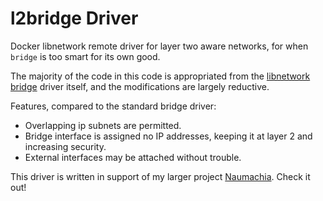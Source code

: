 # l2bridge Driver

Docker libnetwork remote driver for layer two aware networks, for when `bridge` is too smart for its own good.

The majority of the code in this code is appropriated from the [libnetwork bridge] driver itself, and the modifications
are largely reductive.

Features, compared to the standard bridge driver:
  * Overlapping ip subnets are permitted.
  * Bridge interface is assigned no IP addresses, keeping it at layer 2 and increasing security.
  * External interfaces may be attached without trouble.

This driver is written in support of my larger project [Naumachia]. Check it out!

[libnetwork bridge]: https://github.com/docker/libnetwork/tree/master/drivers/bridge
[Naumachia]: https://github.com/nategraf/Naumachia

